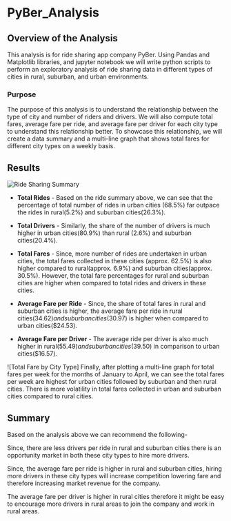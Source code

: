 # PyBer_Analysis

## Overview of the Analysis

This analysis is for ride sharing app company PyBer. Using Pandas and Matplotlib libraries, and jupyter notebook we will write python scripts to perform an exploratory analysis of ride sharing data in different types of cities in rural, suburban, and urban environments. 

### Purpose
The purpose of this analysis is to understand the relationship between the type of city and number of riders and drivers. We will also compute total fares, average fare per ride, and average fare per driver for each city type to understand this relationship better. To showcase this relationship, we will create a data summary and a multi-line graph that shows total fares for different city types on a weekly basis.  

## Results

![Ride Sharing Summary]()

- **Total Rides** -
Based on the ride summary above, we can see that the percentage of total number of rides in urban cities (68.5%) far outpace the rides in rural(5.2%) and suburban cities(26.3%).

- **Total Drivers** -
Similarly, the share of the number of drivers is much higher in urban cities(80.9%) than rural (2.6%) and suburban cities(20.4%). 

- **Total Fares** -
Since, more number of rides are undertaken in urban cities, the total fares collected in these cities (approx. 62.5%) is also higher compared to rural(approx. 6.9%) and suburban cities(approx. 30.5%). However, the total fare percentages for rural and suburban cities are higher when compared to total rides and drivers in these cities.

- **Average Fare per Ride** -
Since, the share of total fares in rural and suburban cities is higher, the average fare per ride in rural cities($34.62) and suburban cities($30.97) is higher when compared to urban cities($24.53). 

- **Average Fare per Driver** -
The average ride per driver is also much higher in rural($55.49) and suburban cities($39.50) in comparison to urban cities($16.57).


![Total Fare by City Type]
Finally, after plotting a multi-line graph for total fares per week for the months of January to April, we can see the total fares per week are highest for urban cities followed by suburban and then rural cities. There is more volatility in total fares collected in urban and suburban cities compared to rural cities.  

## Summary 
Based on the analysis above we can recommend the following-

Since, there are less drivers per ride in rural and suburban cities there is an opportunity market in both these city types to hire more drivers.

Since, the average fare per ride is higher in rural and suburban cities, hiring more drivers in these city types will increase competition lowering fare and therefore increasing market revenue for the company.

The average fare per driver is higher in rural cities therefore it might be easy to encourage more drivers in rural areas to join the company and work in rural areas. 